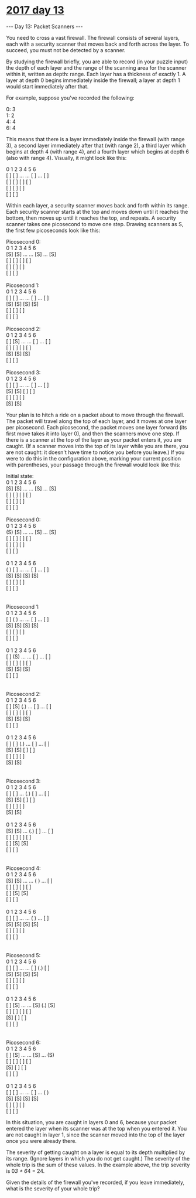 # [2017 day 13](https://adventofcode.com/2017/day/13)

--- Day 13: Packet Scanners ---

You need to cross a vast firewall. The firewall consists of several layers, each with a security scanner that moves back and forth across the layer. To succeed, you must not be detected by a scanner.



By studying the firewall briefly, you are able to record (in your puzzle input) the depth of each layer and the range of the scanning area for the scanner within it, written as depth: range. Each layer has a thickness of exactly 1. A layer at depth 0 begins immediately inside the firewall; a layer at depth 1 would start immediately after that.



For example, suppose you've recorded the following:



0: 3\
1: 2\
4: 4\
6: 4



This means that there is a layer immediately inside the firewall (with range 3), a second layer immediately after that (with range 2), a third layer which begins at depth 4 (with range 4), and a fourth layer which begins at depth 6 (also with range 4). Visually, it might look like this:



0   1   2   3   4   5   6\
[ ] [ ] ... ... [ ] ... [ ]\
[ ] [ ]         [ ]     [ ]\
[ ]             [ ]     [ ]\
                [ ]     [ ]



Within each layer, a security scanner moves back and forth within its range. Each security scanner starts at the top and moves down until it reaches the bottom, then moves up until it reaches the top, and repeats. A security scanner takes one picosecond to move one step.  Drawing scanners as S, the first few picoseconds look like this:



Picosecond 0:\
 0   1   2   3   4   5   6\
[S] [S] ... ... [S] ... [S]\
[ ] [ ]         [ ]     [ ]\
[ ]             [ ]     [ ]\
                [ ]     [ ]\
\
Picosecond 1:\
 0   1   2   3   4   5   6\
[ ] [ ] ... ... [ ] ... [ ]\
[S] [S]         [S]     [S]\
[ ]             [ ]     [ ]\
                [ ]     [ ]\
\
Picosecond 2:\
 0   1   2   3   4   5   6\
[ ] [S] ... ... [ ] ... [ ]\
[ ] [ ]         [ ]     [ ]\
[S]             [S]     [S]\
                [ ]     [ ]\
\
Picosecond 3:\
 0   1   2   3   4   5   6\
[ ] [ ] ... ... [ ] ... [ ]\
[S] [S]         [ ]     [ ]\
[ ]             [ ]     [ ]\
                [S]     [S]



Your plan is to hitch a ride on a packet about to move through the firewall.  The packet will travel along the top of each layer, and it moves at one layer per picosecond. Each picosecond, the packet moves one layer forward (its first move takes it into layer 0), and then the scanners move one step. If there is a scanner at the top of the layer as your packet enters it, you are caught. (If a scanner moves into the top of its layer while you are there, you are not caught: it doesn't have time to notice you before you leave.) If you were to do this in the configuration above, marking your current position with parentheses, your passage through the firewall would look like this:



Initial state:\
 0   1   2   3   4   5   6\
[S] [S] ... ... [S] ... [S]\
[ ] [ ]         [ ]     [ ]\
[ ]             [ ]     [ ]\
                [ ]     [ ]\
\
Picosecond 0:\
 0   1   2   3   4   5   6\
(S) [S] ... ... [S] ... [S]\
[ ] [ ]         [ ]     [ ]\
[ ]             [ ]     [ ]\
                [ ]     [ ]\
\
 0   1   2   3   4   5   6\
( ) [ ] ... ... [ ] ... [ ]\
[S] [S]         [S]     [S]\
[ ]             [ ]     [ ]\
                [ ]     [ ]\
\
\
Picosecond 1:\
 0   1   2   3   4   5   6\
[ ] ( ) ... ... [ ] ... [ ]\
[S] [S]         [S]     [S]\
[ ]             [ ]     [ ]\
                [ ]     [ ]\
\
 0   1   2   3   4   5   6\
[ ] (S) ... ... [ ] ... [ ]\
[ ] [ ]         [ ]     [ ]\
[S]             [S]     [S]\
                [ ]     [ ]\
\
\
Picosecond 2:\
 0   1   2   3   4   5   6\
[ ] [S] (.) ... [ ] ... [ ]\
[ ] [ ]         [ ]     [ ]\
[S]             [S]     [S]\
                [ ]     [ ]\
\
 0   1   2   3   4   5   6\
[ ] [ ] (.) ... [ ] ... [ ]\
[S] [S]         [ ]     [ ]\
[ ]             [ ]     [ ]\
                [S]     [S]\
\
\
Picosecond 3:\
 0   1   2   3   4   5   6\
[ ] [ ] ... (.) [ ] ... [ ]\
[S] [S]         [ ]     [ ]\
[ ]             [ ]     [ ]\
                [S]     [S]\
\
 0   1   2   3   4   5   6\
[S] [S] ... (.) [ ] ... [ ]\
[ ] [ ]         [ ]     [ ]\
[ ]             [S]     [S]\
                [ ]     [ ]\
\
\
Picosecond 4:\
 0   1   2   3   4   5   6\
[S] [S] ... ... ( ) ... [ ]\
[ ] [ ]         [ ]     [ ]\
[ ]             [S]     [S]\
                [ ]     [ ]\
\
 0   1   2   3   4   5   6\
[ ] [ ] ... ... ( ) ... [ ]\
[S] [S]         [S]     [S]\
[ ]             [ ]     [ ]\
                [ ]     [ ]\
\
\
Picosecond 5:\
 0   1   2   3   4   5   6\
[ ] [ ] ... ... [ ] (.) [ ]\
[S] [S]         [S]     [S]\
[ ]             [ ]     [ ]\
                [ ]     [ ]\
\
 0   1   2   3   4   5   6\
[ ] [S] ... ... [S] (.) [S]\
[ ] [ ]         [ ]     [ ]\
[S]             [ ]     [ ]\
                [ ]     [ ]\
\
\
Picosecond 6:\
 0   1   2   3   4   5   6\
[ ] [S] ... ... [S] ... (S)\
[ ] [ ]         [ ]     [ ]\
[S]             [ ]     [ ]\
                [ ]     [ ]\
\
 0   1   2   3   4   5   6\
[ ] [ ] ... ... [ ] ... ( )\
[S] [S]         [S]     [S]\
[ ]             [ ]     [ ]\
                [ ]     [ ]



In this situation, you are caught in layers 0 and 6, because your packet entered the layer when its scanner was at the top when you entered it. You are not caught in layer 1, since the scanner moved into the top of the layer once you were already there.



The severity of getting caught on a layer is equal to its depth multiplied by its range. (Ignore layers in which you do not get caught.) The severity of the whole trip is the sum of these values.  In the example above, the trip severity is 0*3 + 6*4 = 24.



Given the details of the firewall you've recorded, if you leave immediately, what is the severity of your whole trip?



